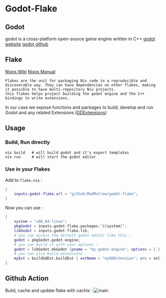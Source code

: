 # Godot-Flake
## Godot
godot is a cross-platform open-source game engine written in C++ 
[godot website](godotengine.org/)
[godot github](https://github.com/godotengine)

## Flake
[Nixos Wiki](https://nixos.wiki/wiki/Flakes)
[Nixos Manual](https://nixos.org/manual/nix/unstable/command-ref/new-cli/nix3-flake.html)

    Flakes are the unit for packaging Nix code in a reproducible and discoverable way. They can have dependencies on other flakes, making it possible to have multi-repository Nix projects.
    this flakes helps project building the godot engine and the C++ bindings to write extensions.

In our case we expose functions and packages to build, develop and run Godot and any related Extensions ([GDExtensions](https://godotengine.org/article/introducing-gd-extensions/))

## Usage

### Build, Run directly
```
nix build   # will build godot and it's export templates
nix run     # will start the godot editor
```

### Use in your Flakes

Add to `flake.nix` :
```nix
{
    inputs.godot-flake.url = "github:MadMcCrow/godot-flake";
}
```
Now you can use :
```nix
{
    system = "x86_64-linux";
    pkgGodot = inputs.godot-flake.packages."${system}";
    libGodot = inputs.godot-flake.lib;
    # you can access the default godot editor like this :
    godot = pkgGodot.godot-engine;
    # you can build it with your options : 
    godot = libGodot.mkGodot {pname = "my-godot-engine"; options = { }; withTemplates = false;};
    # you can also build extensions :
    myExt = buildGdExt.buildExt { extName = "myGDExtension"; src = self; target = "editor"; };
}
```

## Github Action

Build, cache and update flake with cachix : ![main](https://github.com/MadMcCrow/Godot-flake/.github/workflows/main.yml/badge.svg)
